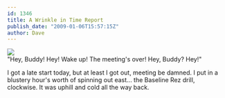```yaml
---
id: 1346
title: A Wrinkle in Time Report
publish_date: "2009-01-06T15:57:15Z"
author: Dave
---
```

![](http://www.flagstafffrenzy.org/wp-content/uploads/2009/01/dream.jpg)  
"Hey, Buddy! Hey! Wake up! The meeting's over! Hey, Buddy? Hey!"

I got a late start today, but at least I got out, meeting be damned. I put in a blustery hour's worth of spinning out east... the Baseline Rez drill, clockwise. It was uphill and cold all the way back.
